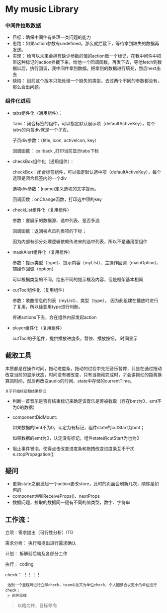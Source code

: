 # My music Library

### 中间件拉取数据
* 目标：确保中间件有处理一类问题的能力
* 思路：如果action参数有undefined，那么就拦截下，等待拿到缺失的数据再发送。
* 实现： 给可以未来会拥有缺少参数的值的action做一个标记，在我中间件中把带这种标记的action拦截下来，给他一个回调函数，再发下去，等他fetch到数据以后，执行回调，我中间件拿到数据。把拿到的数据进行填充，然后next出去
* 缺陷： 目前这个版本只能处理一个缺失的类型，去过两个不同的参数都没有，那么会出问题。

### 组件化进程

* tabs组件化（通用组件）：

    Tabs：闭合标签的组件，可以指定默认展示项（defaultActiveKey），每个tabs的内含div就是一个子页。

    子页div参数：（title, icon, activeIcon, key）
    
    回调函数： callback ,打印当前显示tabs下标

* checkBox组件化（通用组件）：

    checkBox：闭合标签组件，可以指定默认选中项（defaultActiveKey），每个选项是闭合标签内的一个div

    选项div参数：(name)定义选项的文字提示。

    回调函数：onChange函数，打印选中项的key

* checkList组件化（复用组件）

    参数：要展示的数据源、选中列表、是否多选

    回调函数：返回被点击列表项的下标；

    因为内部有部分处理逻辑依赖传进来的选中列表，所以不是通用型组件

* maskAlert组件化（复用组件）

    参数：提示类型（type）、提示内容（myLIst）、主操作回调（mainOption）、辅操作回调（option）

    可以根据类型的不同，给出不同的提示框及内容，但是框架基本相同

* cutTool组件化（复用组件）

    参数：歌曲信息的列表（myList）、类型（type），
    因为此组建在播放时进行了复用，所以徐亚用type进行判断。

    传递actions下去，会在组件内部发起action

* player组件化（复用组件）

    cutTool的子组件，提供播放进度条，暂停、播放按钮，
    时间显示

## 截取工具

本质都是在操作时间，拖动进度条，拖动的过程中先把音乐暂停，只是在通过拖动改变当前的显示状态，时间没有被改变，只有当拖动完成时，才会讲拖动的距离换算回时间，然后再改变audio的时间、state中存储的currentTime。

    关于开始标记和结束标记
* 判断一首音乐是否有结束标记来确定该音乐是否被截取（存在bmt为0，emt不为0的数据）
* componentDidMount:

    如果数据的bmt不为0，认定为有标记，组件state的cutStart为bmt；

    如果数据的emt为0，认定没有标记，组件state的cutStart为也为0

* 阻止事件冒泡，使得点击改变进度条和拖拽改变进度条互不干扰
    e.stopPropagation();



## 疑问
* 更新state之前发起一个action更改store，此时的页面会刷新几次，顺序是如何的
* componentWillReceiveProps()、nextProps
* 数据问题，拉取的数据同一键有不同的值类型，数字、字符串


## 工作流：

立项：需求提出（可行性分析）ITO

需求分析： 执行和提出进行需求确认

计划： 拆解前后端及各部分工作

执行： coding

check： ！！！！

     达到一个里程碑进行立即check，team中按天为单位check，个人因该会以更小的单位进行check；
     > 闭环思维

> 以始为终，目标导向
